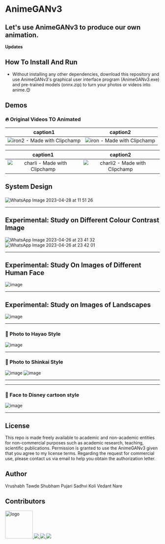 # AnimeGANv3   
  
## Let's use AnimeGANv3 to produce our own animation.  

**Updates**  


## How To Install And Run

* Without installing any other dependencies, download this repository and use AnimeGANv3's graphical user interface program (AnimeGANv3.exe) and pre-trained models (onnx.zip) to turn your photos or videos into anime.:blush:   






## Demos 
### :fire: Original Videos TO Animated    
<p>

caption1 | caption2
:-: | :-:
![iron2 - Made with Clipchamp](https://github.com/VrushabhTawde/Anime-GAN-V3-Comparative-Analysis/assets/91945151/01cc9a2f-f7a1-42f9-ac03-c797529d954c) | ![iron - Made with Clipchamp](https://github.com/VrushabhTawde/Anime-GAN-V3-Comparative-Analysis/assets/91945151/cb9d6924-58b5-4f60-99fb-35e99066883b)

caption1 | caption2
:-: | :-:
![charli - Made with Clipchamp](https://github.com/VrushabhTawde/Anime-GAN-V3-Comparative-Analysis/assets/91945151/8a9c3c96-e3a5-442e-b4d4-73419123e802) | ![charli2 - Made with Clipchamp](https://github.com/VrushabhTawde/Anime-GAN-V3-Comparative-Analysis/assets/91945151/e99fa6fe-b5b0-4f73-ae80-0109f5e36e7c)













</p>

## System Design 
###    
<p>

![WhatsApp Image 2023-04-28 at 11 51 26](https://github.com/VrushabhTawde/Anime-GAN-V3-Comparative-Analysis/assets/91945151/adac8e5d-0c55-4ea0-a1b5-e8e45742197b)

</p>
  
____

## Experimental: Study on Different Colour Contrast Image

![WhatsApp Image 2023-04-26 at 23 41 32](https://github.com/VrushabhTawde/Anime-GAN-V3-Comparative-Analysis/assets/91945151/6e49eca5-29df-4763-94cb-e3c21b92652d)
![WhatsApp Image 2023-04-26 at 23 42 01](https://github.com/VrushabhTawde/Anime-GAN-V3-Comparative-Analysis/assets/91945151/efe1febb-e592-4dbe-b5e0-be605c380f41)

___ 

## Experimental: Study On Images of Different Human Face

![image](https://github.com/VrushabhTawde/Anime-GAN-V3-Comparative-Analysis/assets/91945151/4c7bc912-6118-435d-8b2c-591a09072fc1)

___ 

## Experimental: Study on Images of Landscapes

![image](https://github.com/VrushabhTawde/Anime-GAN-V3-Comparative-Analysis/assets/91945151/c001bd00-06ad-403b-9da6-293b1ce0f8c1)
___ 


### :art: Photo to Hayao Style    

![image](https://github.com/VrushabhTawde/Anime-GAN-V3-Comparative-Analysis/assets/91945151/a255656e-deb0-4e8d-a784-9c53f87aa93f)

___

### :art: Photo to Shinkai Style 

![image](https://github.com/VrushabhTawde/Anime-GAN-V3-Comparative-Analysis/assets/91945151/53bbc004-dc19-449a-bcea-cb81d5be1c5b)
![image](https://github.com/VrushabhTawde/Anime-GAN-V3-Comparative-Analysis/assets/91945151/97ba55f1-13d3-4363-8f6b-ebf621a2e5a0)
___    

___    
### :art: Face to Disney cartoon style  
   
![image](https://github.com/VrushabhTawde/Anime-GAN-V3-Comparative-Analysis/assets/91945151/fe8bc607-9217-4cf1-8978-e26fdf62c438)   

 ___        
              




## License  
This repo is made freely available to academic and non-academic entities for non-commercial purposes such as academic research, teaching, scientific publications. Permission is granted to use the AnimeGANv3 given that you agree to my license terms. Regarding the request for commercial use, please contact us via email to help you obtain the authorization letter.    

## Author  
Vrushabh Tawde
Shubham Pujari
Sadhvi Koli
Vedant Nare

## Contributors


<a href="https://github.com/VrushabhTawde/BookMyEvent/graphs/contributors">
<!--   <img src="https://contrib.rocks/image?repo=VrushabhTawde/BookMyBus" alt="logo" width="150" height="auto" /> -->
  <img src="https://contrib.rocks/image?repo=VrushabhTawde/BookMyEvent" alt="logo" width="90"height="auto"/>
  
<a href="https://github.com/Perseus99999/Video-animation-GAN/graphs/contributors">
  <img src="https://contrib.rocks/image?repo=Perseus99999/Video-animation-GAN" />
</a>
  
<a href="https://github.com/sadhvi022/UI-UXtest/graphs/contributors">
  <img src="https://contrib.rocks/image?repo=sadhvi022/UI-UXtest" />
</a>
  
<a href="https://github.com/vedant-nare/New_Horizons2/graphs/contributors">
  <img src="https://contrib.rocks/image?repo=vedant-nare/New_Horizons2" />
</a>


 
    
